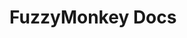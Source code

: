 # FuzzyMonkey Docs

<!-- TODO s'inspirer de https://docs.bazel.build/versions/main/bazel-overview.html -->
